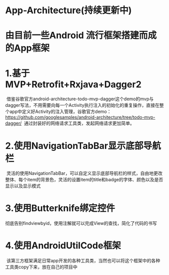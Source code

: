 # App-Architecture(持续更新中)
# 由目前一些Android 流行框架搭建而成的App框架

# 1.基于MVP+Retrofit+Rxjava+Dagger2
  借鉴谷歌官方android-architecture-todo-mvp-dagger这个demo的mvp与dagger写法，不用需要向每一个Activity执行注入的初始化的重复操作，直接在整个app中定义好Activity的注入管理，谷歌官方demo：https://github.com/googlesamples/android-architecture/tree/todo-mvp-dagger/
  通过封装好的网络请求工具类，发起网络请求更加简单。

# 2.使用NavigationTabBar显示底部导航栏
  灵活的使用NavigationTabBar，可以自定义显示底部导航栏的样式，自由地更改整体、每个item的背景色，灵活的设置item的title和badge的字体、颜色以及是否显示以及显示模式

# 3.使用Butterknife绑定控件
  彻底告别findviewbyid，使用注解就可以完成View的查找，简化了代码的书写
 
# 4.使用AndroidUtilCode框架
  该第三方框架满足日常app开发的各种工具类，当然也可以将这个框架中的各种工具类copy下来，放在自己的项目中
